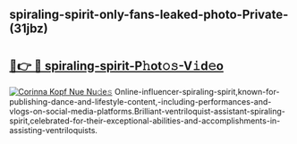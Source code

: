 ## spiraling-spirit-only-fans​-leaked-photo​-Private-(31jbz)


# <h2><a href="https://mediaupload.pro?title=spiraling-spirit&ref=git">🔗👉 🔴 spiraling-spirit-P𝚑ot𝚘𝚜-V𝚒d𝚎o</a></h2>

[![Corinna Kopf Nue Nu𝚍e𝚜](https://i.imgur.com/0qMVB7G.gif)](https://mediaupload.pro?title=spiraling-spirit&ref=git)
Online-influencer-spiraling-spirit,known-for-publishing-dance-and-lifestyle-content,-including-performances-and-vlogs-on-social-media-platforms.Brilliant-ventriloquist-assistant-spiraling-spirit,celebrated-for-their-exceptional-abilities-and-accomplishments-in-assisting-ventriloquists.  